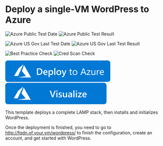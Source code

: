 # Deploy a single-VM WordPress to Azure

![Azure Public Test Date](https://azurequickstartsservice.blob.core.windows.net/badges/wordpress-single-vm-ubuntu/PublicLastTestDate.svg)
![Azure Public Test Result](https://azurequickstartsservice.blob.core.windows.net/badges/wordpress-single-vm-ubuntu/PublicDeployment.svg)

![Azure US Gov Last Test Date](https://azurequickstartsservice.blob.core.windows.net/badges/wordpress-single-vm-ubuntu/FairfaxLastTestDate.svg)
![Azure US Gov Last Test Result](https://azurequickstartsservice.blob.core.windows.net/badges/wordpress-single-vm-ubuntu/FairfaxDeployment.svg)

![Best Practice Check](https://azurequickstartsservice.blob.core.windows.net/badges/wordpress-single-vm-ubuntu/BestPracticeResult.svg)
![Cred Scan Check](https://azurequickstartsservice.blob.core.windows.net/badges/wordpress-single-vm-ubuntu/CredScanResult.svg)

[![Deploy To Azure](https://raw.githubusercontent.com/Azure/azure-quickstart-templates/master/1-CONTRIBUTION-GUIDE/images/deploytoazure.svg?sanitize=true)](https://portal.azure.com/#create/Microsoft.Template/uri/https%3A%2F%2Fraw.githubusercontent.com%2FAzure%2Fazure-quickstart-templates%2Fmaster%2Fwordpress-single-vm-ubuntu%2Fazuredeploy.json)  [![Visualize](https://raw.githubusercontent.com/Azure/azure-quickstart-templates/master/1-CONTRIBUTION-GUIDE/images/visualizebutton.svg?sanitize=true)](http://armviz.io/#/?load=https%3A%2F%2Fraw.githubusercontent.com%2FAzure%2Fazure-quickstart-templates%2Fmaster%2Fwordpress-single-vm-ubuntu%2Fazuredeploy.json)

This template deploys a complete LAMP stack, then installs and initializes WordPress.

Once the deployment is finished, you need to go to http://fqdn.of.your.vm/wordpress/ to finish the configuration, create an account, and get started with WordPress.


